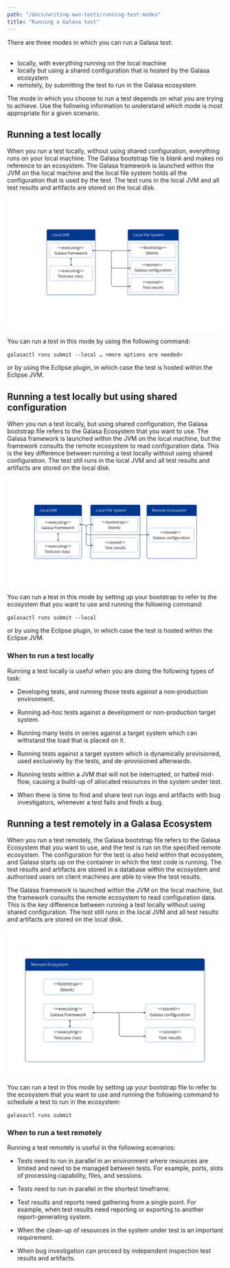 ```yaml
---
path: "/docs/writing-own-tests/running-test-modes"
title: "Running a Galasa test"
---
```


There are three modes in which you can run a Galasa test:<br><br>
-  locally, with everything running on the local machine<br>
-  locally but using a shared configuration that is hosted by the Galasa ecosystem<br>
-  remotely, by submitting the test to run in the Galasa ecosystem<br> 


The mode in which you choose to run a test depends on what you are trying to achieve. Use the following information to understand which mode is most appropriate for a given scenario. 


## Running a test locally


When you run a test locally, without using shared configuration, everything runs on your local machine. The Galasa bootstrap file is blank and makes no reference to an ecosystem. The Galasa framework is launched within the JVM on the local machine and the local file system holds all the configuration that is used by the test. The test runs in the local JVM and all test results and artifacts are stored on the local disk. 

![running in local mode:](running-local.svg)

You can run a test in this mode by using the following command:

```
galasactl runs submit --local … <more options are needed>
```

or by using the Eclipse plugin, in which case the test is hosted within the Eclipse JVM.


## Running a test locally but using shared configuration

When you run a test locally, but using shared configuration, the Galasa bootstrap file refers to the Galasa Ecosystem that you want to use. The Galasa framework is launched within the JVM on the local machine, but the framework consults the remote ecosystem to read configuration data. This is the key difference between running a test locally without using shared configuration. The test still runs in the local JVM and all test results and artifacts are stored on the local disk. 

![running in local mode with shared configuration:](running-hybrid.svg)

You can run a test in this mode by setting up your bootstrap to refer to the ecosystem that you want to use and running the following command:

```
galasactl runs submit --local 
```

or by using the Eclipse plugin, in which case the test is hosted within the Eclipse JVM.


### When to run a test locally

Running a test locally is useful when you are doing the following types of task:

- Developing tests, and running those tests against a non-production environment.

- Running ad-hoc tests against a development or non-production target system.

- Running many tests in series against a target system which can withstand the load that is placed on it.

- Running tests against a target system which is dynamically provisioned, used exclusively by the tests, and de-provisioned afterwards.

- Running tests within a JVM that will not be interrupted, or halted mid-flow, causing a build-up of allocated resources in the system under test.

- When there is time to find and share test run logs and artifacts with bug investigators, whenever a test fails and finds a bug.


## Running a test remotely in a Galasa Ecosystem

When you run a test remotely, the Galasa bootstrap file refers to the Galasa Ecosystem that you want to use, and the test is run on the specified remote ecosystem.  The configuration for the test is also held within that ecosystem, and Galasa starts up on the container in which the test code is running. The test results and artifacts are stored in a database within the ecosystem and authorised users on client machines are able to view the test results. 

The Galasa framework is launched within the JVM on the local machine, but the framework consults the remote ecosystem to read configuration data. This is the key difference between running a test locally without using shared configuration. The test still runs in the local JVM and all test results and artifacts are stored on the local disk. 

![running remotely:](running-remote.svg)

You can run a test in this mode by setting up your bootstrap file to refer to the ecosystem that you want to use and running the following command to schedule a test to run in the ecosystem:

```
galasactl runs submit
```


### When to run a test remotely

Running a test remotely is useful in the following scenarios:

- Tests need to run in parallel in an environment where resources are limited and need to be managed between tests. For example, ports, slots of processing capability, files, and sessions.

- Tests need to run in parallel in the shortest timeframe. 

- Test results and reports need gathering from a single point. For example, when test results need reporting or exporting to another report-generating system.

- When the clean-up of resources in the system under test is an important requirement.

- When bug investigation can proceed by independent inspection test results and artifacts.


